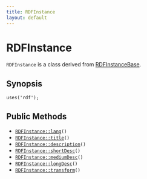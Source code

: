 ```yaml
---
title: RDFInstance
layout: default
---
```


# RDFInstance

<code>RDFInstance</code> is a class derived from <a href="RDFInstanceBase">RDFInstanceBase</a>.

## Synopsis

<pre><code>uses('rdf');
</code></pre>
## Public Methods

* <code><a href="RDFInstance%3A%3Alang">RDFInstance::lang</a>()</code>
* <code><a href="RDFInstance%3A%3Atitle">RDFInstance::title</a>()</code>
* <code><a href="RDFInstance%3A%3Adescription">RDFInstance::description</a>()</code>
* <code><a href="RDFInstance%3A%3AshortDesc">RDFInstance::shortDesc</a>()</code>
* <code><a href="RDFInstance%3A%3AmediumDesc">RDFInstance::mediumDesc</a>()</code>
* <code><a href="RDFInstance%3A%3AlongDesc">RDFInstance::longDesc</a>()</code>
* <code><a href="RDFInstance%3A%3Atransform">RDFInstance::transform</a>()</code>

